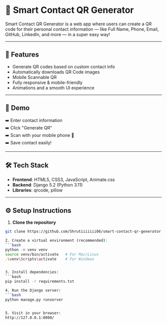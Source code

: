 # 📱 Smart Contact QR Generator

Smart Contact QR Generator is a web app where users can create a QR code for their personal contact information — like Full Name, Phone, Email, GitHub, LinkedIn, and more — in a super easy way!

---

## 🚀 Features
- Generate QR codes based on custom contact info
- Automatically downloads QR Code images
- Mobile Scannable QR
- Fully responsive & mobile-friendly
- Animations and a smooth UI experience

---

## 🎯 Demo

➡️ Enter contact information  
➡️ Click "Generate QR"  
➡️ Scan with your mobile phone 📱  
➡️ Save contact easily!


---

## 🛠️ Tech Stack
- **Frontend**: HTML5, CSS3, JavaScript, Animate.css
- **Backend**: Django 5.2 (Python 3.11)
- **Libraries**: qrcode, pillow

---

## ⚙️ Setup Instructions

1. **Clone the repository**
```bash
git clone https://github.com/Shrutiiiiiii06/smart-contact-qr-generator.git

2. Create a virtual environment (recommended):
```bash
python -m venv venv
source venv/bin/activate   # For Mac/Linux
.\venv\Scripts\activate    # For Windows


3. Install dependencies:
```bash
pip install -r requirements.txt

4. Run the Django server:
```bash
python manage.py runserver


5. Visit in your browser:
http://127.0.0.1:8000/


